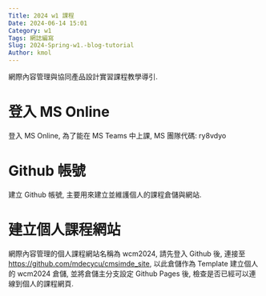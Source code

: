 ```yaml
---
Title: 2024 w1 課程
Date: 2024-06-14 15:01
Category: w1
Tags: 網誌編寫
Slug: 2024-Spring-w1.-blog-tutorial
Author: kmol
---
```


網際內容管理與協同產品設計實習課程教學導引.

<!-- PELICAN_END_SUMMARY -->

# 登入 MS Online
登入 MS Online, 為了能在 MS Teams 中上課, MS 團隊代碼: ry8vdyo

# Github 帳號
建立 Github 帳號, 主要用來建立並維護個人的課程倉儲與網站.

# 建立個人課程網站
網際內容管理的個人課程網站名稱為 wcm2024, 請先登入 Github 後, 連接至 https://github.com/mdecycu/cmsimde_site, 以此倉儲作為 Template 建立個人的 wcm2024 倉儲, 並將倉儲主分支設定 Github Pages 後, 檢查是否已經可以連線到個人的課程網頁.